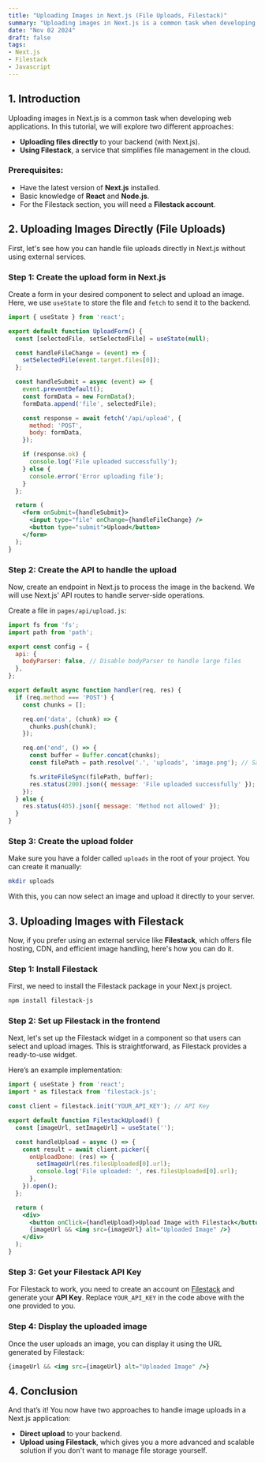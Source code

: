 ```yaml
---
title: "Uploading Images in Next.js (File Uploads, Filestack)"
summary: "Uploading images in Next.js is a common task when developing web applications."
date: "Nov 02 2024"
draft: false
tags:
- Next.js
- Filestack
- Javascript
---
```


## 1. Introduction

Uploading images in Next.js is a common task when developing web applications. In this tutorial, we will explore two different approaches:

- **Uploading files directly** to your backend (with Next.js).
- **Using Filestack**, a service that simplifies file management in the cloud.

### Prerequisites:

- Have the latest version of **Next.js** installed.
- Basic knowledge of **React** and **Node.js**.
- For the Filestack section, you will need a **Filestack account**.



## 2. Uploading Images Directly (File Uploads)

First, let's see how you can handle file uploads directly in Next.js without using external services.

### Step 1: Create the upload form in Next.js

Create a form in your desired component to select and upload an image. Here, we use `useState` to store the file and `fetch` to send it to the backend.

```jsx
import { useState } from 'react';

export default function UploadForm() {
  const [selectedFile, setSelectedFile] = useState(null);

  const handleFileChange = (event) => {
    setSelectedFile(event.target.files[0]);
  };

  const handleSubmit = async (event) => {
    event.preventDefault();
    const formData = new FormData();
    formData.append('file', selectedFile);

    const response = await fetch('/api/upload', {
      method: 'POST',
      body: formData,
    });

    if (response.ok) {
      console.log('File uploaded successfully');
    } else {
      console.error('Error uploading file');
    }
  };

  return (
    <form onSubmit={handleSubmit}>
      <input type="file" onChange={handleFileChange} />
      <button type="submit">Upload</button>
    </form>
  );
}
```

### Step 2: Create the API to handle the upload

Now, create an endpoint in Next.js to process the image in the backend. We will use Next.js' API routes to handle server-side operations.

Create a file in `pages/api/upload.js`:

```js
import fs from 'fs';
import path from 'path';

export const config = {
  api: {
    bodyParser: false, // Disable bodyParser to handle large files
  },
};

export default async function handler(req, res) {
  if (req.method === 'POST') {
    const chunks = [];

    req.on('data', (chunk) => {
      chunks.push(chunk);
    });

    req.on('end', () => {
      const buffer = Buffer.concat(chunks);
      const filePath = path.resolve('.', 'uploads', 'image.png'); // Saves to the `uploads` folder

      fs.writeFileSync(filePath, buffer);
      res.status(200).json({ message: 'File uploaded successfully' });
    });
  } else {
    res.status(405).json({ message: 'Method not allowed' });
  }
}
```

### Step 3: Create the upload folder

Make sure you have a folder called `uploads` in the root of your project. You can create it manually:

```bash
mkdir uploads
```

With this, you can now select an image and upload it directly to your server.



## 3. Uploading Images with Filestack

Now, if you prefer using an external service like **Filestack**, which offers file hosting, CDN, and efficient image handling, here's how you can do it.

### Step 1: Install Filestack

First, we need to install the Filestack package in your Next.js project.

```bash
npm install filestack-js
```

### Step 2: Set up Filestack in the frontend

Next, let's set up the Filestack widget in a component so that users can select and upload images. This is straightforward, as Filestack provides a ready-to-use widget.

Here’s an example implementation:

```jsx
import { useState } from 'react';
import * as filestack from 'filestack-js';

const client = filestack.init('YOUR_API_KEY'); // API Key

export default function FilestackUpload() {
  const [imageUrl, setImageUrl] = useState('');

  const handleUpload = async () => {
    const result = await client.picker({
      onUploadDone: (res) => {
        setImageUrl(res.filesUploaded[0].url);
        console.log('File uploaded: ', res.filesUploaded[0].url);
      },
    }).open();
  };

  return (
    <div>
      <button onClick={handleUpload}>Upload Image with Filestack</button>
      {imageUrl && <img src={imageUrl} alt="Uploaded Image" />}
    </div>
  );
}
```

### Step 3: Get your Filestack API Key

For Filestack to work, you need to create an account on [Filestack](https://www.filestack.com/) and generate your **API Key**. Replace `YOUR_API_KEY` in the code above with the one provided to you.

### Step 4: Display the uploaded image

Once the user uploads an image, you can display it using the URL generated by Filestack:

```jsx
{imageUrl && <img src={imageUrl} alt="Uploaded Image" />}
```



## 4. Conclusion

And that’s it! You now have two approaches to handle image uploads in a Next.js application:

- **Direct upload** to your backend.
- **Upload using Filestack**, which gives you a more advanced and scalable solution if you don't want to manage file storage yourself.